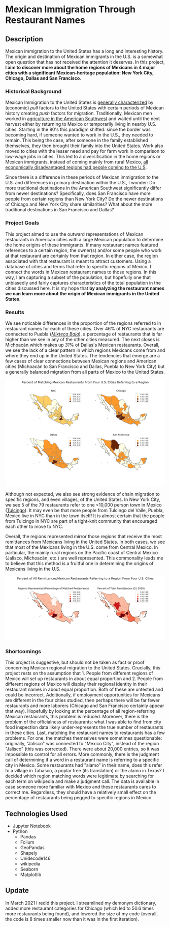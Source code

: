 # Mexican Immigration Through Restaurant Names

## Description
Mexican immigration to the United States has a long and interesting history. The origin and destination of Mexican immigrants in the U.S. is a somewhat open question that has not received the attention it deserves. In this project, **I aim to discover more about the home regions of Mexicans in 4 major cities with a significant Mexican-heritage population: New York City, Chicago, Dallas and San Francisco**. 

### Historical Background
Mexican Immigration to the United States is [generally characterized](https://oxfordre.com/americanhistory/view/10.1093/acrefore/9780199329175.001.0001/acrefore-9780199329175-e-146) by (economic) _pull_ factors to the United States with certain periods of Mexican history creating _push_ factors for migration. Traditionally, Mexican men worked in [agriculture in the American Southwest](https://oxfordre.com/americanhistory/view/10.1093/acrefore/9780199329175.001.0001/acrefore-9780199329175-e-146) and waited until the next harvest either by returning to Mexico or temporarily living in nearby U.S. cities. Starting in the 80's this paradigm shifted: since the border was becoming hard, if someone wanted to work in the U.S., they needed to remain. This being the case, after someone in the family established themselves, they then brought their family into the United States. Work also moved to cities with the lesser need and pay for farm work in comparison to low-wage jobs in cities. This led to a diversification in the home regions or Mexican immigrants, instead of coming mainly from rural Mexico, [all economically disadvantaged regions had people coming to the U.S](https://oxfordre.com/americanhistory/view/10.1093/acrefore/9780199329175.001.0001/acrefore-9780199329175-e-146).

Since there is a difference in these periods of Mexican immigration to the U.S. and differences in primary destination within the U.S., I wonder: Do more traditional destinations in the American Southwest significantly differ from newer destinations? Specifically, does San Francisco have more people from certain regions than New York City? Do the newer destinations of Chicago and New York City share similarities? What about the more traditional destinations in San Francisco and Dallas? 

### Project Goals
This project aimed to use the outward representations of Mexican restaurants in American cities with a large Mexican population to determine the home origins of these immigrants. If many restaurant names featured references to a certain region, the owner(s) and/or some people who work at that restaurant are certainly from that region. In either case, the region associated with that restaurant is meant to attract customers. Using a database of cities and terms that refer to specific regions of Mexico, I connect the words in Mexican restaurant names to those regions. In this way, I am capturing a subset of the population, but hopefully one that unbiasedly and fairly captures characteristics of the total population in the cities discussed here. It is my hope that **by analyzing the restaurant names we can learn more about the origin of Mexican immigrants in the United States**.

### Results
We see noticable differences in the proportion of the regions referred to in restaurant names for each of these cities. Over 46% of NYC restaurants are connected to Puebla ([_Mixteca Baja_](https://en.wikipedia.org/wiki/La_Mixteca)), a percentage of restaurants that is far higher than we see in any of the other cities measured. The next closes is  Michoacàn which makes up _31_% of Dallas's Mexican restaurants. Overall, we see the lack of a clear pattern in which regions Mexicans come from and where they end up in the United States. The tendencies that emerge are a few cases of clear connections between Mexican regions and American cities (Michoacàn to San Francisco and Dallas, Puebla to New York City) but a generally balanced migration from all parts of Mexico to the United States.

![Mexican Regions for Each City](./images/Map_of_cities_and_their_regions.png)

Although not expected, we also see strong evidence of chain migration to specific regions, and even villages, of the United States. In New York City, we see 5 of the 79 restaurants refer to one <10,000 person town in Mexico ([Tulcingo](https://es.wikipedia.org/wiki/Municipio_de_Tulcingo)). It may even be that more people from Tulcingo del Valle, Puebla, Mexico live in NYC than in the town itself! It is almost certain that the people from Tulcingo in NYC are part of a tight-knit community that encouraged each other to move to NYC. 

Overall, the regions represented mirror those regions that receive the most remittances from Mexicans living in the United States. In both cases, we see that most of the Mexicans living in the U.S. come from Central Mexico. In particular, the mainly rural regions on the Pacific coast of Central Mexico (Jalisco, Michoacàn, etc.) are well represented. This commonality leads me to believe that this method is a fruitful one in determining the origins of Mexicans living in the U.S.

![Mexican Regions Represented and Remittances](./images/Regions_represented_plus_remittances_pct2.png)

### Shortcomings
This project is suggestive, but should not be taken as fact or proof concerning Mexican regional migration to the United States. Crucially, this project rests on the assumption that 
    1. People from different regions of Mexico will set up restaurants in about equal proportion and 
    2. People from different regions of Mexico will display their regional identity in their restaurant names in about equal proportion. 
Both of these are untested and could be incorrect. Additionally, if employment opportunities for Mexicans are different in the four cities studied, then perhaps there will be far fewer restaurants and more laborers (Chicago and San Francisco certainly appear that way). Hopefully by looking at the percentage of all region-referring Mexican restaurants, this problem is reduced. Moreover, there is the problem of the officialness of restaurants: what I was able to find from city food inspection data likely under-represents the true number of restaurants in these cities. Last, matching the restaurant names to restaurants has a few problems. For one, the matches themselves were sometimes questionable: originally, "Jalisco" was connected to "Mexico City", instead of the region "Jalisco" (this was corrected). There were about 20,000 entries, so it was impossible to control for all errors. More commonly, there is the judgment call of determining if a word in a restaurant name is referring to a specific city in Mexico. Some restaurants had "alamo" in their name, does this refer to a village in Tabasco, a poplar tree (its translation) or the alamo in Texas? I decided which region matching words were legitimate by searching for each term on wikipedia and make a judgment call. The data is available in case someone more familiar with Mexico and these restaurants cares to correct me. Regardless, they should have a relatively small effect on the percentage of restaurants being pegged to specific regions in Mexico. 

## Technologies Used
- Jupyter Notebook
- Python
    - Pandas
    - Folium
    - GeoPandas
    - Shapely
    - Unidecode146
    - wikipedia 
    - Seaborn
    - Matplotlib

## Update
In March 2021 I redid this project. I streamlined my demonym dictionary, added more restaurant categories for Chicago (which led to 50.6 times more restaurants being found), and lowered the size of my code (overall, the code is 8 times smaller now than it was in the first iteration). 
